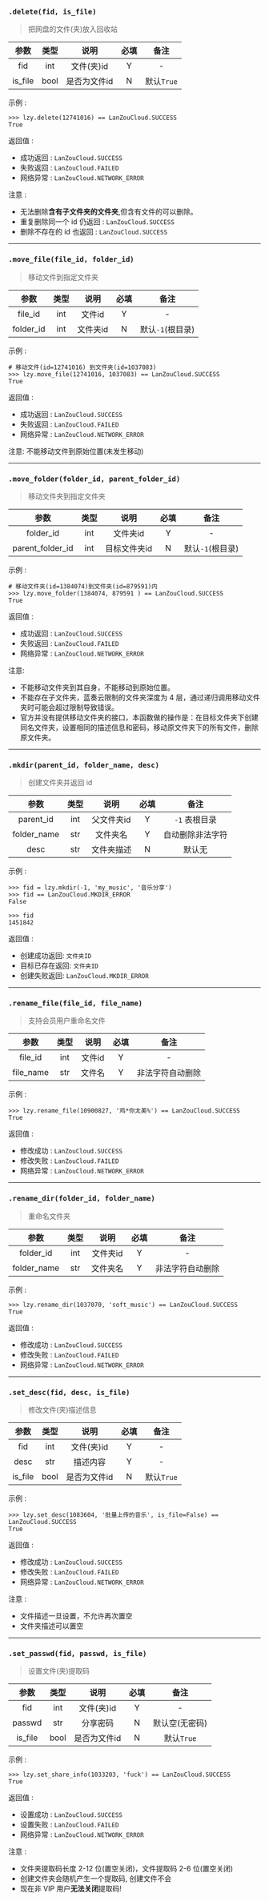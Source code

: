 ### `.delete(fid, is_file)` 
> 把网盘的文件(夹)放入回收站

|参数|类型|说明|必填|备注|  
|:---:|:---:|:---:|:---:|:---:|
|fid|int|文件(夹)id|Y|-|
|is_file|bool|是否为文件id|N|默认`True`|

示例 : 
```pydocstring
>>> lzy.delete(12741016) == LanZouCloud.SUCCESS
True
```

返回值 : 
- 成功返回 : `LanZouCloud.SUCCESS`
- 失败返回 : `LanZouCloud.FAILED` 
- 网络异常 : `LanZouCloud.NETWORK_ERROR`

注意 : 

- 无法删除**含有子文件夹的文件夹**,但含有文件的可以删除。
- 重复删除同一个 id 仍返回 : `LanZouCloud.SUCCESS`
- 删除不存在的 id 也返回 : `LanZouCloud.SUCCESS`

---

### `.move_file(file_id, folder_id)`
> 移动文件到指定文件夹

|参数|类型|说明|必填|备注|  
|:---:|:---:|:---:|:---:|:---:|
|file_id|int|文件id|Y|-|
|folder_id|int|文件夹id|N|默认`-1`(根目录)|

示例 : 
```pydocstring
# 移动文件(id=12741016) 到文件夹(id=1037083)
>>> lzy.move_file(12741016, 1037083) == LanZouCloud.SUCCESS
True
```

返回值 : 
- 成功返回 : `LanZouCloud.SUCCESS`
- 失败返回 : `LanZouCloud.FAILED`
- 网络异常 : `LanZouCloud.NETWORK_ERROR`

注意: 不能移动文件到原始位置(未发生移动)

---

### `.move_folder(folder_id, parent_folder_id)`
> 移动文件夹到指定文件夹

|参数|类型|说明|必填|备注|  
|:---:|:---:|:---:|:---:|:---:|
|folder_id|int|文件夹id|Y|-|
|parent_folder_id|int|目标文件夹id|N|默认`-1`(根目录)|

示例 : 
```pydocstring
# 移动文件夹(id=1384074)到文件夹(id=879591)内
>>> lzy.move_folder(1384074, 879591 ) == LanZouCloud.SUCCESS
True
```

返回值 : 
- 成功返回 : `LanZouCloud.SUCCESS`
- 失败返回 : `LanZouCloud.FAILED`
- 网络异常 : `LanZouCloud.NETWORK_ERROR`

注意: 
- 不能移动文件夹到其自身，不能移动到原始位置。
- 不能存在子文件夹，蓝奏云限制的文件夹深度为 4 层，通过递归调用移动文件夹时可能会超过限制导致错误。
- 官方并没有提供移动文件夹的接口，本函数做的操作是：在目标文件夹下创建同名文件夹，设置相同的描述信息和密码，移动原文件夹下的所有文件，删除原文件夹。

---

### `.mkdir(parent_id, folder_name, desc)`  
> 创建文件夹并返回 id  

|参数|类型|说明|必填|备注|  
|:---:|:---:|:---:|:---:|:---:|
|parent_id|int|父文件夹id|Y|`-1` 表根目录|
|folder_name|str|文件夹名|Y|自动删除非法字符|
|desc|str|文件夹描述|N|默认无|

示例 : 
```
>>> fid = lzy.mkdir(-1, 'my_music', '音乐分享')
>>> fid == LanZouCloud.MKDIR_ERROR
False

>>> fid
1451842
```

返回值 : 
- 创建成功返回: `文件夹ID`
- 目标已存在返回: `文件夹ID`
- 创建失败返回: `LanZouCloud.MKDIR_ERROR` 

---

### `.rename_file(file_id, file_name)`  
> 支持会员用户重命名文件 

|参数|类型|说明|必填|备注|  
|:---:|:---:|:---:|:---:|:---:|
|file_id|int|文件id|Y|-|
|file_name|str|文件名|Y|非法字符自动删除|

示例 : 
```pydocstring
>>> lzy.rename_file(10900827, '鸡*你太美%') == LanZouCloud.SUCCESS
True
```

返回值 : 
- 修改成功 : `LanZouCloud.SUCCESS`
- 修改失败 : `LanZouCloud.FAILED`
- 网络异常 : `LanZouCloud.NETWORK_ERROR`

---

### `.rename_dir(folder_id, folder_name)`  
> 重命名文件夹  

|参数|类型|说明|必填|备注|  
|:---:|:---:|:---:|:---:|:---:|
|folder_id|int|文件夹id|Y|-|
|folder_name|str|文件夹名|Y|非法字符自动删除|

示例 : 
```pydocstring
>>> lzy.rename_dir(1037070, 'soft_music') == LanZouCloud.SUCCESS
True
```

返回值 : 
- 修改成功 : `LanZouCloud.SUCCESS`
- 修改失败 : `LanZouCloud.FAILED`
- 网络异常 : `LanZouCloud.NETWORK_ERROR`

---

### `.set_desc(fid, desc, is_file)`
> 修改文件(夹)描述信息

|参数|类型|说明|必填|备注|  
|:---:|:---:|:---:|:---:|:---:|
|fid|int|文件(夹)id|Y|-|
|desc|str|描述内容|Y|-|
|is_file|bool|是否为文件id|N|默认`True`|

示例 :

```
>>> lzy.set_desc(1083604, '批量上传的音乐', is_file=False) == LanZouCloud.SUCCESS
True
```

返回值 :
- 修改成功 : `LanZouCloud.SUCCESS`
- 修改失败 : `LanZouCloud.FAILED`
- 网络异常 : `LanZouCloud.NETWORK_ERROR`

注意 :
- 文件描述一旦设置，不允许再次置空
- 文件夹描述可以置空

---

### `.set_passwd(fid, passwd, is_file)`  
> 设置文件(夹)提取码

|参数|类型|说明|必填|备注|  
|:---:|:---:|:---:|:---:|:---:|
|fid|int|文件(夹)id|Y|-|
|passwd|str|分享密码|N|默认空(无密码)|
|is_file|bool|是否为文件id|N|默认`True`|

示例 :
```pydocstring
>>> lzy.set_share_info(1033203, 'fuck') == LanZouCloud.SUCCESS
True
```

返回值 : 
- 设置成功 : `LanZouCloud.SUCCESS`
- 设置失败 : `LanZouCloud.FAILED`
- 网络异常 : `LanZouCloud.NETWORK_ERROR`

注意 : 

- 文件夹提取码长度 2-12 位(置空关闭)，文件提取码 2-6 位(置空关闭)
- 创建文件夹会随机产生一个提取码, 创建文件不会
- 现在非 VIP 用户**无法关闭**提取码! 

